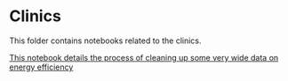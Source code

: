# Clinics

This folder contains notebooks related to the clinics.

[This notebook details the process of cleaning up some very wide data on energy efficiency](https://github.com/paulbradshaw/python5sessions/blob/main/clinics/reshaping2rows.ipynb)

